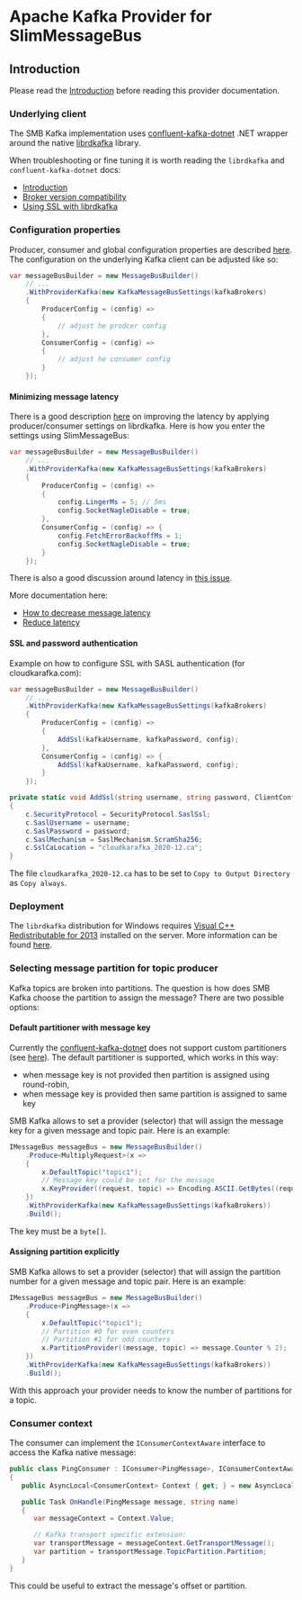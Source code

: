 # Apache Kafka Provider for SlimMessageBus

## Introduction

Please read the [Introduction](intro.md) before reading this provider documentation.

### Underlying client

The SMB Kafka implementation uses [confluent-kafka-dotnet](https://github.com/confluentinc/confluent-kafka-dotnet) .NET wrapper around the native [librdkafka](https://github.com/edenhill/librdkafka) library.

When troubleshooting or fine tuning it is worth reading the `librdkafka` and `confluent-kafka-dotnet` docs:

* [Introduction](https://github.com/edenhill/librdkafka/blob/master/INTRODUCTION.md)
* [Broker version compatibility](https://github.com/edenhill/librdkafka/wiki/Broker-version-compatibility)
* [Using SSL with librdkafka](https://github.com/edenhill/librdkafka/wiki/Using-SSL-with-librdkafka)

### Configuration properties

Producer, consumer and global configuration properties are described [here](https://github.com/edenhill/librdkafka/blob/master/CONFIGURATION.md).
The configuration on the underlying Kafka client can be adjusted like so:

```cs
var messageBusBuilder = new MessageBusBuilder()
	// ...
	.WithProviderKafka(new KafkaMessageBusSettings(kafkaBrokers)
	{
        ProducerConfig = (config) =>
        {
            // adjust he prodcer config
        },
        ConsumerConfig = (config) => 
		{
            // adjust he consumer config
        }
	});
```

#### Minimizing message latency

There is a good description [here](https://github.com/edenhill/librdkafka/wiki/How-to-decrease-message-latency) on improving the latency by applying producer/consumer settings on librdkafka. Here is how you enter the settings using SlimMessageBus:

```cs
var messageBusBuilder = new MessageBusBuilder()
	// ...
	.WithProviderKafka(new KafkaMessageBusSettings(kafkaBrokers)
	{
        ProducerConfig = (config) =>
        {
            config.LingerMs = 5; // 5ms
            config.SocketNagleDisable = true;
        },
        ConsumerConfig = (config) => {
            config.FetchErrorBackoffMs = 1;
            config.SocketNagleDisable = true;
        }
	});
```
There is also a good discussion around latency in [this issue](https://github.com/confluentinc/confluent-kafka-dotnet/issues/89).

More documentation here:
* [How to decrease message latency](https://github.com/edenhill/librdkafka/wiki/How-to-decrease-message-latency)
* [Reduce latency](https://github.com/confluentinc/confluent-kafka-dotnet/wiki/Producing-messages#reduce-latency)

#### SSL and password authentication

Example on how to configure SSL with SASL authentication (for cloudkarafka.com):


```cs
var messageBusBuilder = new MessageBusBuilder()
	// ...
	.WithProviderKafka(new KafkaMessageBusSettings(kafkaBrokers)
	{
        ProducerConfig = (config) =>
        {
			AddSsl(kafkaUsername, kafkaPassword, config);
        },
        ConsumerConfig = (config) => {
			AddSsl(kafkaUsername, kafkaPassword, config);
        }
	});

private static void AddSsl(string username, string password, ClientConfig c)
{
	c.SecurityProtocol = SecurityProtocol.SaslSsl;
	c.SaslUsername = username;
	c.SaslPassword = password;
	c.SaslMechanism = SaslMechanism.ScramSha256;
	c.SslCaLocation = "cloudkarafka_2020-12.ca";
}
```

The file `cloudkarafka_2020-12.ca` has to be set to `Copy to Output Directory` as `Copy always`.

### Deployment

The `librdkafka` distribution for Windows requires [Visual C++ Redistributable for 2013](https://www.microsoft.com/en-US/download/details.aspx?id=40784) installed on the server. More information can be found [here](https://www.microsoft.com/en-US/download/details.aspx?id=40784).

### Selecting message partition for topic producer

Kafka topics are broken into partitions. The question is how does SMB Kafka choose the partition to assign the message?
There are two possible options:

#### Default partitioner with message key

Currently the [confluent-kafka-dotnet](https://github.com/confluentinc/confluent-kafka-dotnet) does not support custom partitioners (see [here](https://github.com/confluentinc/confluent-kafka-dotnet/issues/343)).
The default partitioner is supported, which works in this way:

* when message key is not provided then partition is assigned using round-robin,
* when message key is provided then same partition is assigned to same key

SMB Kafka allows to set a provider (selector) that will assign the message key for a given message and topic pair. Here is an example:

```cs
IMessageBus messageBus = new MessageBusBuilder()
	.Produce<MultiplyRequest>(x => 
	{
		x.DefaultTopic("topic1");
		// Message key could be set for the message
		x.KeyProvider((request, topic) => Encoding.ASCII.GetBytes((request.Left + request.Right).ToString()));
	})
	.WithProviderKafka(new KafkaMessageBusSettings(kafkaBrokers))
	.Build();

```

The key must be a `byte[]`. 

#### Assigning partition explicitly

SMB Kafka allows to set a provider (selector) that will assign the partition number for a given message and topic pair. Here is an example:

```cs
IMessageBus messageBus = new MessageBusBuilder()
	.Produce<PingMessage>(x =>
	{
		x.DefaultTopic("topic1");
		// Partition #0 for even counters
		// Partition #1 for odd counters
		x.PartitionProvider((message, topic) => message.Counter % 2);
	})
	.WithProviderKafka(new KafkaMessageBusSettings(kafkaBrokers))
	.Build();
```

With this approach your provider needs to know the number of partitions for a topic.

### Consumer context

The consumer can implement the `IConsumerContextAware` interface to access the Kafka native message:

```cs
public class PingConsumer : IConsumer<PingMessage>, IConsumerContextAware
{
   public AsyncLocal<ConsumerContext> Context { get; } = new AsyncLocal<ConsumerContext>();

   public Task OnHandle(PingMessage message, string name)
   {
      var messageContext = Context.Value;

      // Kafka transport specific extension:
      var transportMessage = messageContext.GetTransportMessage();
      var partition = transportMessage.TopicPartition.Partition;
   }
}
```

This could be useful to extract the message's offset or partition.
